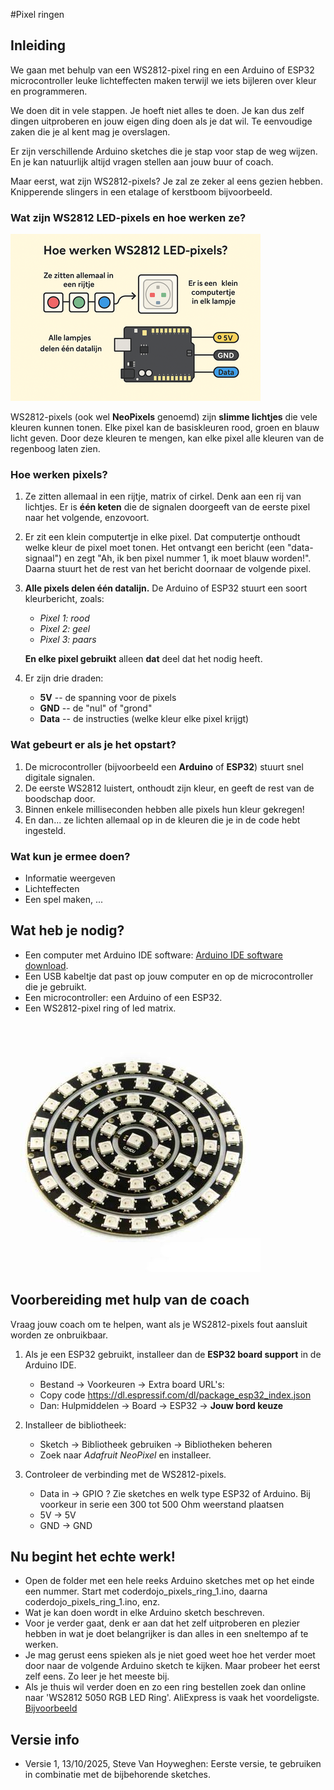 #Pixel ringen
## Inleiding
We gaan met behulp van een WS2812-pixel ring en een Arduino of ESP32 microcontroller leuke lichteffecten maken terwijl we iets bijleren over kleur en programmeren.

We doen dit in vele stappen. Je hoeft niet alles te doen. Je kan dus zelf dingen uitproberen en jouw eigen ding doen als je dat wil. Te eenvoudige zaken die je al kent mag je overslagen.

Er zijn verschillende Arduino sketches die je stap voor stap de weg wijzen. En je kan natuurlijk altijd vragen stellen aan jouw buur of coach.

Maar eerst, wat zijn WS2812-pixels?
Je zal ze zeker al eens gezien hebben. Knipperende slingers in een etalage of kerstboom bijvoorbeeld.

### Wat zijn WS2812 LED-pixels en hoe werken ze?
![Wat zijn WS2812 LED-pixels en hoe werken ze?](./image/pixels.png  "Wat zijn WS2812 LED-pixels en hoe werken ze?")

WS2812-pixels (ook wel **NeoPixels** genoemd) zijn **slimme lichtjes** die vele kleuren kunnen tonen. Elke pixel kan de basiskleuren rood, groen en blauw licht geven. Door deze kleuren te mengen, kan elke pixel alle kleuren van de regenboog laten zien.

### Hoe werken pixels?
1.  Ze zitten allemaal in een rijtje, matrix of cirkel. Denk aan een rij van lichtjes. Er is **één keten** die de signalen doorgeeft van de eerste pixel naar het volgende, enzovoort.

2.  Er zit een klein computertje in elke pixel.  Dat computertje onthoudt welke kleur de pixel moet tonen.  Het ontvangt een bericht (een "data-signaal") en zegt "Ah, ik ben pixel nummer 1, ik moet blauw worden!". Daarna stuurt het de rest van het bericht doornaar de volgende pixel.

3.  **Alle pixels delen één datalijn.**
    De Arduino of ESP32 stuurt een soort kleurbericht, zoals:
    - *Pixel 1: rood*
    - *Pixel 2: geel*
    - *Pixel 3: paars*

    **En elke pixel gebruikt** alleen **dat** deel dat het nodig heeft.

4.  Er zijn drie draden:

    - **5V** -- de spanning voor de pixels
    - **GND** -- de "nul" of "grond"
    - **Data** -- de instructies (welke kleur elke pixel krijgt)

### Wat gebeurt er als je het opstart?
1.  De microcontroller (bijvoorbeeld een **Arduino** of **ESP32**) stuurt snel digitale signalen.
2.  De eerste WS2812 luistert, onthoudt zijn kleur, en geeft de rest van de boodschap door.
3.  Binnen enkele milliseconden hebben alle pixels hun kleur gekregen!
4.  En dan... ze lichten allemaal op in de kleuren die je in de code hebt ingesteld.

### Wat kun je ermee doen?
- Informatie weergeven
- Lichteffecten
- Een spel maken, ...

## Wat heb je nodig?
- Een computer met Arduino IDE software: [Arduino IDE software download](https://docs.arduino.cc/software/ide/).
- Een USB kabeltje dat past op jouw computer en op de microcontroller die je gebruikt.
- Een microcontroller: een Arduino of een ESP32.
- Een WS2812-pixel ring of led matrix.

![Pixel ringen](./image/neopixel-ring.jpg  "Pixel ringen")

## Voorbereiding met hulp van de coach
Vraag jouw coach om te helpen, want als je WS2812-pixels fout aansluit worden ze onbruikbaar.

1.  Als je een ESP32 gebruikt, installeer dan de **ESP32 board support** in de Arduino IDE.

    - Bestand → Voorkeuren → Extra board URL's:
    - Copy code https://dl.espressif.com/dl/package_esp32_index.json
    - Dan: Hulpmiddelen → Board → ESP32 → **Jouw bord keuze**

2.  Installeer de bibliotheek:
    - Sketch → Bibliotheek gebruiken → Bibliotheken beheren
    - Zoek naar *Adafruit NeoPixel* en installeer.

3.  Controleer de verbinding met de WS2812-pixels.
    - Data in → GPIO ? Zie sketches en welk type ESP32 of Arduino. Bij voorkeur in serie een 300 tot 500 Ohm weerstand plaatsen
    - 5V → 5V
    - GND → GND

## Nu begint het echte werk!
- Open de folder met een hele reeks Arduino sketches met op het einde een nummer. Start met coderdojo_pixels_ring_1.ino, daarna coderdojo_pixels_ring_1.ino, enz.
- Wat je kan doen wordt in elke Arduino sketch beschreven.
- Voor je verder gaat, denk er aan dat het zelf uitproberen en plezier hebben in wat je doet belangrijker is dan alles in een sneltempo af te werken.
- Je mag gerust eens spieken als je niet goed weet hoe het verder moet door naar de volgende Arduino sketch te kijken. Maar probeer het eerst zelf eens. Zo leer je het meeste bij.
- Als je thuis wil verder doen en zo een ring bestellen zoek dan online naar 'WS2812 5050 RGB LED Ring'. AliExpress is vaak het voordeligste. [Bijvoorbeeld](https://nl.aliexpress.com/item/1005008094797562.html?spm=a2g0o.order_detail.order_detail_item.4.7e0cf19c5uhcdi&gatewayAdapt=glo2nld)


## Versie info
- Versie 1, 13/10/2025, Steve Van Hoyweghen: Eerste versie, te gebruiken in combinatie met de bijbehorende sketches.

